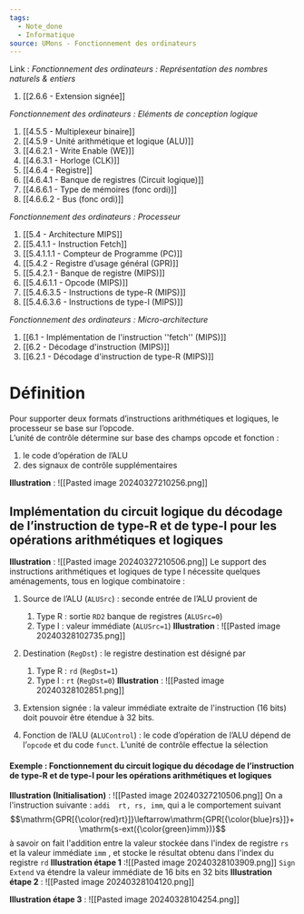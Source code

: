 ```yaml
---
tags:
  - Note_done
  - Informatique
source: UMons - Fonctionnement des ordinateurs
---
```


Link :
_Fonctionnement des ordinateurs : Représentation des nombres naturels & entiers_
1. [[2.6.6 - Extension signée]]

_Fonctionnement des ordinateurs : Eléments de conception logique_
1. [[4.5.5 - Multiplexeur binaire]]
1. [[4.5.9 - Unité arithmétique et logique (ALU)]]
2. [[4.6.2.1 - Write Enable (WE)]]
3. [[4.6.3.1 - Horloge (CLK)]]
4. [[4.6.4 - Registre]]
5. [[4.6.4.1 - Banque de registres (Circuit logique)]]
6. [[4.6.6.1 - Type de mémoires (fonc ordi)]]
7. [[4.6.6.2 - Bus (fonc ordi)]]

_Fonctionnement des ordinateurs : Processeur_
1. [[5.4 - Architecture MIPS]]
2. [[5.4.1.1 - Instruction Fetch]]
3. [[5.4.1.1.1 - Compteur de Programme (PC)]]
4. [[5.4.2 - Registre d’usage général (GPR)]]
5. [[5.4.2.1 - Banque de registre (MIPS)]]
6. [[5.4.6.1.1 - Opcode (MIPS)]]
7. [[5.4.6.3.5 - Instructions de type-R (MIPS)]]
8. [[5.4.6.3.6 - Instructions de type-I (MIPS)]]

_Fonctionnement des ordinateurs : Micro-architecture_
1. [[6.1 - Implémentation de l'instruction ''fetch'' (MIPS)]]
2. [[6.2 - Décodage d'instruction (MIPS)]]
3. [[6.2.1 - Décodage d'instruction de type-R (MIPS)]]

# Définition
Pour supporter deux formats d’instructions arithmétiques et logiques, le processeur se base sur l’opcode. 
\
L’unité de contrôle détermine sur base des champs opcode et fonction :
1. le code d’opération de l’ALU 
2. des signaux de contrôle supplémentaires

**Illustration** : ![[Pasted image 20240327210256.png]]
## Implémentation du circuit logique du décodage de l’instruction de type-R et de type-I pour les opérations arithmétiques et logiques 
**Illustration** : ![[Pasted image 20240327210506.png]]
Le support des instructions arithmétiques et logiques de type I nécessite quelques aménagements, tous en logique combinatoire : 
1. Source de l’ALU (`ALUSrc`) : seconde entrée de l’ALU provient de 
	1. Type R : sortie `RD2` banque de registres (`ALUSrc=0`) 
	2. Type I : valeur immédiate (`ALUSrc=1`) 
	**Illustration** : ![[Pasted image 20240328102735.png]]

2. Destination (`RegDst`) : le registre destination est désigné par 
	1. Type R : `rd` (`RegDst=1`) 
	2. Type I : `rt` (`RegDst=0`) 
	**Illustration** : ![[Pasted image 20240328102851.png]]

3. Extension signée : la valeur immédiate extraite de l'instruction (16 bits) doit pouvoir être étendue à 32 bits. 
4. Fonction de l’ALU (`ALUControl`) : le code d’opération de l’ALU dépend de l’`opcode` et du code `funct`. L’unité de contrôle effectue la sélection

#### Exemple : Fonctionnement du circuit logique du décodage de l’instruction de type-R et de type-I pour les opérations arithmétiques et logiques 
**Illustration (Initialisation)** : ![[Pasted image 20240327210506.png]]
On a l'instruction suivante : `addi  rt, rs, imm`, qui a le comportement suivant $$\mathrm{GPR[{\color{red}rt}]}\leftarrow\mathrm{GPR[{\color{blue}rs}]}+\mathrm{s-ext({\color{green}imm})}$$ à savoir on fait l'addition entre la valeur stockée dans l'index de registre `rs` et la valeur immédiate `imm` , et stocke le résultat obtenu dans l'index du registre `rd`
**Illustration étape 1** :![[Pasted image 20240328103909.png]]
`Sign Extend` va étendre la valeur immédiate de 16 bits en 32 bits 
**Illustration étape 2** : ![[Pasted image 20240328104120.png]]

**Illustration étape 3** : ![[Pasted image 20240328104254.png]]
